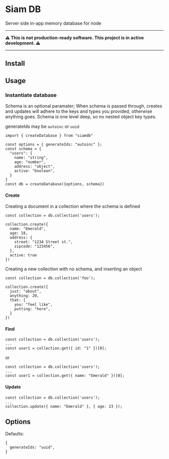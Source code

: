 # Siam DB
Server side in-app memory database for node


---

**⚠️ This is not production-ready software. This project is in active development. ⚠️**

---

## Install


## Usage

### Instantiate database

Schema is an optional paramater; When schema is passed through, creates and updates will adhere to the keys and types you provided, otherwise anything goes. Schema is one level deep, so no nested object key types.

generateIds may be `autoinc` or `uuid`

```
import { createDatabase } from "siamdb"

const options = { generateIds: "autoinc" };
const schema = { 
  "users": {
    name: "string",
    age: "number",
    address: "object",
    active: "boolean",
  }
}
const db = createDatabase({options, schema})
```

#### Create

Creating a document in a collection where the schema is defined
```
const collection = db.collection('users');

collection.create({
  name: "Emerald",
  age: 18,
  address: {
    street: "1234 Street st.",
    zipcode: "123456",
  },
  active: true
})
```

Creating a new collection with no schema, and inserting an object
```
const collection = db.collection('foo');

collection.create({
  just: "about",
  anything: 20,
  that: {
    you: "feel like",
    putting: "here",
  }
})
```




#### Find

```
const collection = db.collection('users');
...
const user1 = collection.get({ id: "1" })[0];
```

or

```
const collection = db.collection('users');
...
const user1 = collection.get({ name: "Emerald" })[0];
```


#### Update

```
const collection = db.collection('users');
...
collection.update({ name: "Emerald" }, { age: 23 });
```

## Options

Defaults:

```
{
  generateIds: "uuid",
}
```
